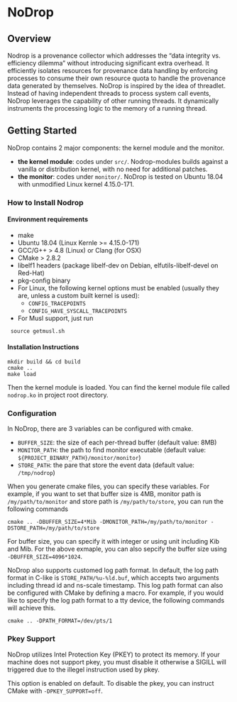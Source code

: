 # NoDrop

## Overview
Nodrop is a provenance collector which addresses the “data integrity vs. efficiency dilemma” without introducing significant extra overhead. It efficiently isolates resources for provenance data handling by enforcing processes to consume their own resource quota to handle the provenance data generated by themselves. NoDrop is inspired by the idea of threadlet. Instead of having independent threads to process system call events, NoDrop leverages the capability of other running threads. It dynamically instruments the processing logic to the memory of a running thread.

## Getting Started
NoDrop contains 2 major components: the kernel module and the monitor. 
* **the kernel module**: codes under `src/`. Nodrop-modules builds against a vanilla or distribution kernel, with no need for additional patches.
* **the monitor**: codes under `monitor/`. 
NoDrop is tested on Ubuntu 18.04 with unmodified Linux kernel 4.15.0-171.

### How to Install Nodrop 
#### Environment requirements
* make
* Ubuntu 18.04 (Linux Kernle >= 4.15.0-171) 
* GCC/G++ > 4.8 (Linux) or Clang (for OSX)
* CMake > 2.8.2
* libelf1 headers (package libelf-dev on Debian, elfutils-libelf-devel on Red-Hat)
* pkg-config binary
* For Linux, the following kernel options must be enabled (usually they are, unless a custom built kernel is used):
    *  `CONFIG_TRACEPOINTS`
    *  `CONFIG_HAVE_SYSCALL_TRACEPOINTS`
 * For Musl support, just run
```shell
 source getmusl.sh
```
#### Installation Instructions
```shell
mkdir build && cd build
cmake ..
make load
```
Then the kernel module is loaded. You can find the kernel module file called `nodrop.ko` in project root directory.

### Configuration

In NoDrop, there are 3 variables can be configured with cmake.

- `BUFFER_SIZE`: the size of each per-thread buffer (default value: 8MB)
- `MONITOR_PATH`: the path to find monitor executable (default value: `${PROJECT_BINARY_PATH}/monitor/monitor`)
- `STORE_PATH`: the pare that store the event data (default value: `/tmp/nodrop`)

When you generate cmake files, you can specify these variables. For example, if you want to set that buffer size is 4MB, monitor path is `/my/path/to/monitor` and store path is `/my/path/to/store`, you can run the following commands

```
cmake .. -DBUFFER_SIZE=4*Mib -DMONITOR_PATH=/my/path/to/monitor -DSTORE_PATH=/my/path/to/store
```

For buffer size, you can specify it with integer or using unit including Kib and Mib. For the above exmaple, you can also sepcify the buffer size using `-DBUFFER_SIZE=4096*1024`.

NoDrop also supports customed log path format. In default, the log path format in C-like is `STORE_PATH/%u-%ld.buf`, which accepts two arguments including thread id and ns-scale timestamp. This log path format can also be configured with CMake by defining a macro. For example, if you would like to specify the log path format to a tty device, the following commands will achieve this.

```
cmake .. -DPATH_FORMAT=/dev/pts/1
```

### Pkey Support

NoDrop utilizes Intel Protection Key (PKEY) to protect its memory. If your machine does not support pkey, you must disable it otherwise a SIGILL will triggered due to the illegel instruction used by pkey.

This option is enabled on default. To disable the pkey, you can instruct CMake with `-DPKEY_SUPPORT=off`.
